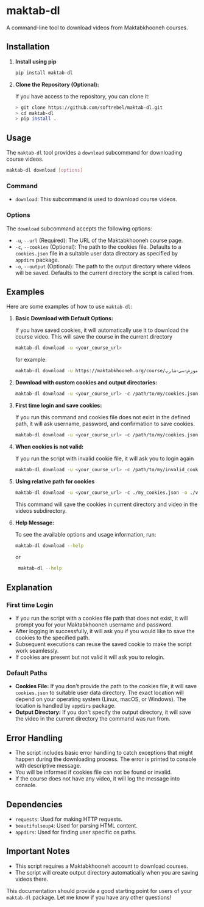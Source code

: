 
# maktab-dl

A command-line tool to download videos from Maktabkhooneh courses.

## Installation


1. **Install using pip**

   ```bash
   pip install maktab-dl
   ```

1. **Clone the Repository (Optional):**

   If you have access to the repository, you can clone it:

   ```bash
   > git clone https://github.com/softrebel/maktab-dl.git
   > cd maktab-dl
   > pip install .
   ```

## Usage

The `maktab-dl` tool provides a `download` subcommand for downloading course videos.

```bash
maktab-dl download [options]
```

### Command

- `download`: This subcommand is used to download course videos.

### Options

The `download` subcommand accepts the following options:

- `-u`, `--url` (Required): The URL of the Maktabkhooneh course page.
- `-c`, `--cookies` (Optional): The path to the cookies file. Defaults to a `cookies.json` file in a suitable user data directory as specified by `appdirs` package.
- `-o`, `--output` (Optional): The path to the output directory where videos will be saved. Defaults to the current directory the script is called from.

## Examples

Here are some examples of how to use `maktab-dl`:

1.  **Basic Download with Default Options:**

    If you have saved cookies, it will automatically use it to download the course video. This will save the course in the current directory

    ```bash
    maktab-dl download -u <your_course_url>
    ```
    for example:
    ```bash
    maktab-dl download -u https://maktabkhooneh.org/course/آموزش-سی-شارپ-c-mk9558/
    ```


2.  **Download with custom cookies and output directories:**

    ```bash
    maktab-dl download -u <your_course_url> -c /path/to/my/cookies.json -o /path/to/my/output
    ```

3.  **First time login and save cookies:**

    If you run this command and cookies file does not exist in the defined path, it will ask username, password, and confirmation to save cookies.

    ```bash
    maktab-dl download -u <your_course_url> -c /path/to/my/cookies.json
    ```

4.  **When cookies is not valid:**

    If you run the script with invalid cookie file, it will ask you to login again

    ```bash
    maktab-dl download -u <your_course_url> -c /path/to/my/invalid_cookie.json
    ```

6.  **Using relative path for cookies**

    ```bash
    maktab-dl download -u <your_course_url> -c ./my_cookies.json -o ./videos
    ```
    This command will save the cookies in current directory and video in the videos subdirectory.

7.  **Help Message:**

    To see the available options and usage information, run:

    ```bash
    maktab-dl download --help
    ```
    or
    ```bash
     maktab-dl --help
    ```

## Explanation

### First time Login

-   If you run the script with a cookies file path that does not exist, it will prompt you for your Maktabkhooneh username and password.
-   After logging in successfully, it will ask you if you would like to save the cookies to the specified path.
-   Subsequent executions can reuse the saved cookie to make the script work seamlessly.
- If cookies are present but not valid it will ask you to relogin.

### Default Paths

-   **Cookies File:** If you don't provide the path to the cookies file, it will save `cookies.json` to suitable user data directory. The exact location will depend on your operating system (Linux, macOS, or Windows). The location is handled by `appdirs` package.
-   **Output Directory:** If you don't specify the output directory, it will save the video in the current directory the command was run from.

## Error Handling

-   The script includes basic error handling to catch exceptions that might happen during the downloading process. The error is printed to console with descriptive message.
-   You will be informed if cookies file can not be found or invalid.
-   If the course does not have any video, it will log the message into console.

## Dependencies

-   `requests`: Used for making HTTP requests.
-   `beautifulsoup4`: Used for parsing HTML content.
-  `appdirs`: Used for finding user specific os paths.

## Important Notes

-   This script requires a Maktabkhooneh account to download courses.
-   The script will create output directory automatically when you are saving videos there.

This documentation should provide a good starting point for users of your `maktab-dl` package. Let me know if you have any other questions!

